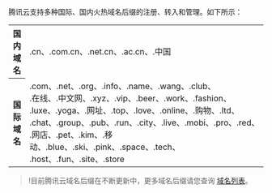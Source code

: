 <style  rel="stylesheet"> table th:nth-of-type(1) { width: 100px; }table th:nth-of-type(2) { width: 100px; }</style>
腾讯云支持多种国际、国内火热域名后缀的注册、转入和管理。如下所示：
<table>
<tr>
<th>国内域名</th>
<td>.cn、.com.cn、.net.cn、.ac.cn、.中国</td>
</tr>
<tr>
<th>国际域名</th>
<td>.com、.net、.org、.info、.name、.wang、.club、<br>.在线、.中文网、.xyz、.vip、.beer、.work、.fashion、<br>.luxe、.yoga、.网址、.top、.love、.online、.购物、.ltd、<br>.chat、.group、.pub、.run、.city、.live、.mobi、.pro、.red、<br>.网店、.pet、.kim、.移动、.blue、.ski、.pink、.space、.tech、<br>.host、.fun、.site、.store</td>
</tr>
</table>

>!目前腾讯云域名后缀在不断更新中，更多域名后缀请您查询 [域名列表](https://buy.cloud.tencent.com/domain?price=1)。
